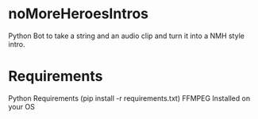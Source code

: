 # noMoreHeroesIntros
Python Bot to take a string and an audio clip and turn it into a NMH style intro.

# Requirements

Python
Requirements (pip install -r requirements.txt)
FFMPEG Installed on your OS
